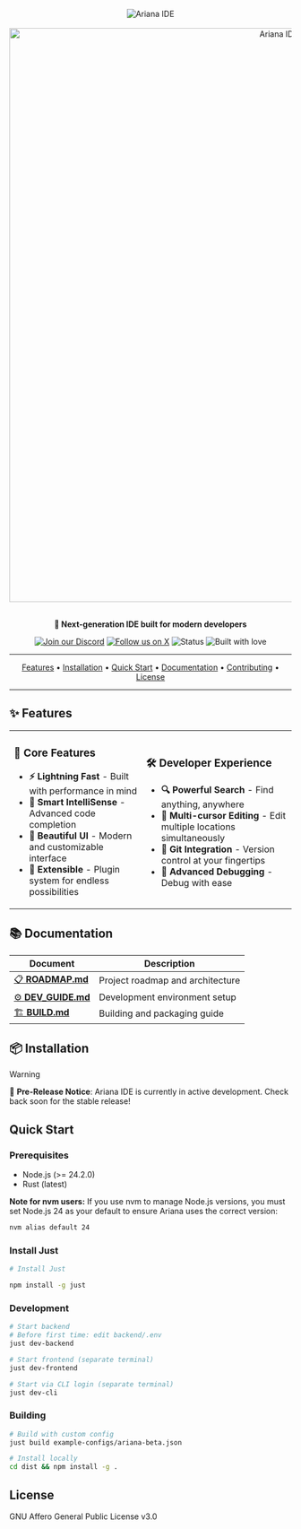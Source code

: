 <p align="center">
  <img src="https://readme-typing-svg.demolab.com?font=Fira+Code&weight=600&size=50&pause=1000&color=F77234&center=true&vCenter=true&width=600&lines=Ariana+IDE;The+IDE+of+the+Future;Code+Smarter%2C+Not+Harder" alt="Ariana IDE" />
  <br />
  <br />
  <img src="assets/screenshot.jpg" width="1024" alt="Ariana IDE screenshot" />
  <br />
  <br />
  <p align="center">
    <strong>🚀 Next-generation IDE built for modern developers</strong>
  </p>
  <div align="center">
    <a href="https://discord.gg/Y3TFTmE89g"><img src="https://img.shields.io/discord/1312017605955162133?style=for-the-badge&color=7289da&label=Discord&logo=discord&logoColor=ffffff&size=10" alt="Join our Discord" /></a>
    <a href="https://twitter.com/anic_dev"><img src="https://img.shields.io/badge/Follow-@anic_dev-black?style=for-the-badge&logo=x&logoColor=white&size=10" alt="Follow us on X" /></a>
    <img src="https://img.shields.io/badge/Status-Pre--Release-orange?style=for-the-badge" alt="Status" />
    <img src="https://img.shields.io/badge/Built%20with-❤️-red?style=for-the-badge" alt="Built with love" />
  </div>
</p>

---

<p align="center">
  <a href="#-features">Features</a> •
  <a href="#-installation">Installation</a> •
  <a href="#-quick-start">Quick Start</a> •
  <a href="#-documentation">Documentation</a> •
  <a href="#-contributing">Contributing</a> •
  <a href="#-license">License</a>
</p>

---

## ✨ Features

<table>
<tr>
<td>

### 🎯 Core Features
- **⚡ Lightning Fast** - Built with performance in mind
- **🧠 Smart IntelliSense** - Advanced code completion
- **🎨 Beautiful UI** - Modern and customizable interface
- **🔧 Extensible** - Plugin system for endless possibilities

</td>
<td>

### 🛠️ Developer Experience
- **🔍 Powerful Search** - Find anything, anywhere
- **📝 Multi-cursor Editing** - Edit multiple locations simultaneously
- **🔄 Git Integration** - Version control at your fingertips
- **🐛 Advanced Debugging** - Debug with ease

</td>
</tr>
</table>

## 📚 Documentation

<div align="center">

| Document | Description |
|----------|-------------|
| [📋 **ROADMAP.md**](docs/ROADMAP.md) | Project roadmap and architecture |
| [⚙️ **DEV_GUIDE.md**](docs/DEV_GUIDE.md) | Development environment setup |
| [🏗️ **BUILD.md**](docs/BUILD.md) | Building and packaging guide |

</div>

## 📦 Installation

> [!WARNING]
> 🚧 **Pre-Release Notice**: Ariana IDE is currently in active development. Check back soon for the stable release!

## Quick Start

### Prerequisites

- Node.js (>= 24.2.0)
- Rust (latest)

**Note for nvm users:** If you use nvm to manage Node.js versions, you must set Node.js 24 as your default to ensure Ariana uses the correct version:

```bash
nvm alias default 24
```

### Install Just

```bash
# Install Just

npm install -g just
```

### Development
```bash
# Start backend
# Before first time: edit backend/.env
just dev-backend

# Start frontend (separate terminal)
just dev-frontend

# Start via CLI login (separate terminal)  
just dev-cli
```

### Building
```bash
# Build with custom config
just build example-configs/ariana-beta.json

# Install locally
cd dist && npm install -g .
```

## License

GNU Affero General Public License v3.0
